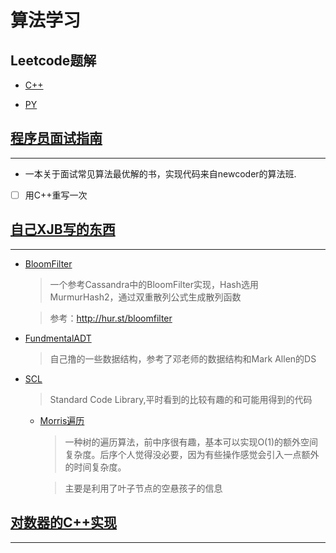 # 算法学习

## Leetcode题解

+ [C++](https://github.com/Simonhancrew/LearningAlgorithm/tree/master/LeetCode/CPP)


+ [PY](https://github.com/Simonhancrew/LearningAlgorithm/tree/master/LeetCode/PY)

## [程序员面试指南](https://github.com/Simonhancrew/LearningAlgorithm/tree/master/%E7%A8%8B%E5%BA%8F%E5%91%98%E9%9D%A2%E8%AF%95%E6%8C%87%E5%8D%97)
---
+ 一本关于面试常见算法最优解的书，实现代码来自newcoder的算法班.

- [ ] 用C++重写一次

## [自己XJB写的东西](https://github.com/Simonhancrew/LearningAlgorithm/tree/master/XJBX)
---
 - [BloomFilter](https://github.com/Simonhancrew/LearningAlgorithm/tree/master/XJBX/Bloomfilter)
    > 一个参考Cassandra中的BloomFilter实现，Hash选用MurmurHash2，通过双重散列公式生成散列函数
    
    > 参考：http://hur.st/bloomfilter
+ [FundmentalADT](https://github.com/Simonhancrew/LearningAlgorithm/tree/master/XJBX/FundamentalADT)
    > 自己撸的一些数据结构，参考了邓老师的数据结构和Mark Allen的DS

+ [SCL](https://github.com/Simonhancrew/LearningAlgorithm/tree/master/XJBX/SCL)
    > Standard Code Library,平时看到的比较有趣的和可能用得到的代码
    + [Morris遍历](https://github.com/Simonhancrew/LearningAlgorithm/blob/master/XJBX/SCL/Graph/MorrisTraverse.hpp)
        > 一种树的遍历算法，前中序很有趣，基本可以实现O(1)的额外空间复杂度。后序个人觉得没必要，因为有些操作感觉会引入一点额外的时间复杂度。
    
        > 主要是利用了叶子节点的空悬孩子的信息
## [对数器的C++实现](https://github.com/Simonhancrew/LearningAlgorithm/blob/master/XJBX/comparing_figure_device.cpp)
---
